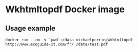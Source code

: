 # Wkhtmltopdf Docker image

## Usage example

    docker run --rm -v `pwd`:/data michaelperrin/wkhtmltopdf http://www.ecoguide-it.com/fr/ /data/test.pdf
